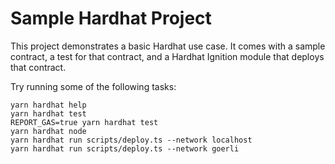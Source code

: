 # Sample Hardhat Project

This project demonstrates a basic Hardhat use case. It comes with a sample contract, a test for that contract, and a Hardhat Ignition module that deploys that contract.

Try running some of the following tasks:

```shell
yarn hardhat help
yarn hardhat test
REPORT_GAS=true yarn hardhat test
yarn hardhat node
yarn hardhat run scripts/deploy.ts --network localhost
yarn hardhat run scripts/deploy.ts --network goerli  
```
